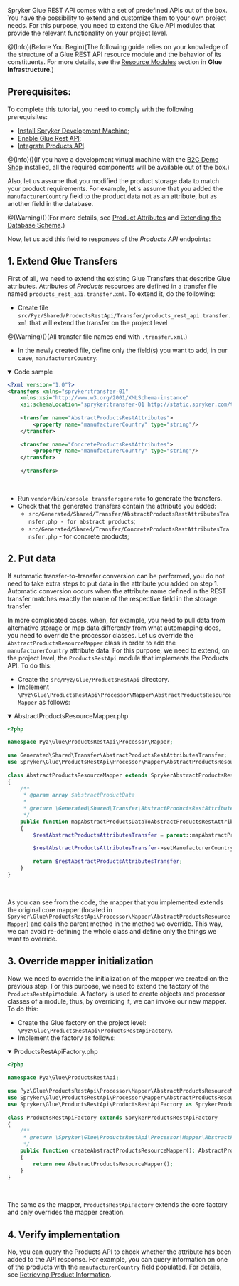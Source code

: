 Spryker Glue REST API comes with a set of predefined APIs out of the box. You have the possibility to extend and customize them to your own project needs. For this purpose, you need to extend the Glue API modules that provide the relevant functionality on your project level.

@(Info)(Before You Begin)(The following guide relies on your knowledge of the structure of a Glue REST API resource module and the behavior of its constituents. For more details, see the [Resource Modules](https://documentation.spryker.com/v4/docs/glue-infrastructure#resource-modules) section in **Glue Infrastructure**.)

## Prerequisites:
To complete this tutorial, you need to comply with the following prerequisites:

* [Install Spryker Development Machine](https://documentation.spryker.com/v4/docs/devvm); 
* [Enable Glue Rest API](https://documentation.spryker.com/v4/docs/glue-api-installation-and-configuration); 
* [Integrate Products API](https://documentation.spryker.com/v3/docs/product-api-feature-integration).

@(Info)()(If you have a development virtual machine with the [B2C Demo Shop](https://documentation.spryker.com/v4/docs/demoshops) installed, all the required components will be available out of the box.)

Also, let us assume that you modified the product storage data to match your product requirements. For example, let's assume that you added the `manufacturerCountry` field to the product data not as an attribute, but as another field in the database.

@(Warning)()(For more details, see [Product Attributes](https://documentation.spryker.com/v4/docs/db-schema-catalog#product-attributes) and [Extending the Database Schema](https://documentation.spryker.com/v4/docs/t-extend-db-schema).)

Now, let us add this field to responses of the _Products API_ endpoints:

## 1. Extend Glue Transfers
First of all, we need to extend the existing Glue Transfers that describe Glue attributes. Attributes of _Products_ resources are defined in a transfer file named `products_rest_api.transfer.xml`. To extend it, do the following:

* Create file `src/Pyz/Shared/ProductsRestApi/Transfer/products_rest_api.transfer.xml` that will extend the transfer on the project level

@(Warning)()(All transfer file names end with `.transfer.xml`.)

* In the newly created file, define only the field(s) you want to add, in our case, `manufacturerCountry`:

<details open>
<summary>Code sample</summary>
    
```xml
<?xml version="1.0"?>
<transfers xmlns="spryker:transfer-01"
    xmlns:xsi="http://www.w3.org/2001/XMLSchema-instance"
    xsi:schemaLocation="spryker:transfer-01 http://static.spryker.com/transfer-01.xsd">
 
    <transfer name="AbstractProductsRestAttributes">
        <property name="manufacturerCountry" type="string"/>
    </transfer>
 
    <transfer name="ConcreteProductsRestAttributes">
        <property name="manufacturerCountry" type="string"/>
    </transfer>
 
    </transfers>
```
    
</br>
</details>

* Run `vendor/bin/console transfer:generate` to generate the transfers.
* Check that the generated transfers contain the attribute you added:
    * `src/Generated/Shared/Transfer/AbstractProductsRestAttributesTransfer.php - for abstract products`;
    * `src/Generated/Shared/Transfer/ConcreteProductsRestAttributesTransfer.php` - for concrete products;

## 2. Put data
If automatic transfer-to-transfer conversion can be performed, you do not need to take extra steps to put data in the attribute you added on step 1. Automatic conversion occurs when the attribute name defined in the REST transfer matches exactly the name of the respective field in the storage transfer.

In more complicated cases, when, for example, you need to pull data from alternative storage or map data differently from what automapping does, you need to override the processor classes. Let us override the `AbstractProductsResourceMapper` class in order to add the `manufacturerCountry` attribute data. For this purpose, we need to extend, on the project level, the `ProductsRestApi` module that implements the Products API. To do this:

* Create the `src/Pyz/Glue/ProductsRestApi` directory.
* Implement `\Pyz\Glue\ProductsRestApi\Processor\Mapper\AbstractProductsResourceMapper` as follows:

<details open>
<summary>AbstractProductsResourceMapper.php</summary>
    
```php
<?php
 
namespace Pyz\Glue\ProductsRestApi\Processor\Mapper;
 
use Generated\Shared\Transfer\AbstractProductsRestAttributesTransfer;
use Spryker\Glue\ProductsRestApi\Processor\Mapper\AbstractProductsResourceMapper as SprykerAbstractProductsResourceMapper;
 
class AbstractProductsResourceMapper extends SprykerAbstractProductsResourceMapper
{
    /**
     * @param array $abstractProductData
     *
     * @return \Generated\Shared\Transfer\AbstractProductsRestAttributesTransfer
     */
    public function mapAbstractProductsDataToAbstractProductsRestAttributes(array $abstractProductData): AbstractProductsRestAttributesTransfer
    {
        $restAbstractProductsAttributesTransfer = parent::mapAbstractProductsDataToAbstractProductsRestAttributes($abstractProductData);
 
        $restAbstractProductsAttributesTransfer->setManufacturerCountry('Portugal');
 
        return $restAbstractProductsAttributesTransfer;
    }
}
```

</br>
</details>

As you can see from the code, the mapper that you implemented extends the original core mapper (located in `Spryker\Glue\ProductsRestApi\Processor\Mapper\AbstractProductsResourceMapper`) and calls the parent method in the method we override. This way, we can avoid re-defining the whole class and define only the things we want to override.

## 3. Override mapper initialization
Now, we need to override the initialization of the mapper we created on the previous step. For this purpose, we need to extend the factory of the `ProductsRestApi`module. A factory is used to create objects and processor classes of a module, thus, by overriding it, we can invoke our new mapper. To do this:

* Create the Glue factory on the project level: `\Pyz\Glue\ProductsRestApi\ProductsRestApiFactory`.
* Implement the factory as follows:

<details open>
<summary>ProductsRestApiFactory.php</summary>

```php
<?php
 
namespace Pyz\Glue\ProductsRestApi;
 
use Pyz\Glue\ProductsRestApi\Processor\Mapper\AbstractProductsResourceMapper;
use Spryker\Glue\ProductsRestApi\Processor\Mapper\AbstractProductsResourceMapperInterface;
use Spryker\Glue\ProductsRestApi\ProductsRestApiFactory as SprykerProductsRestApiFactory;
 
class ProductsRestApiFactory extends SprykerProductsRestApiFactory
{
    /**
     * @return \Spryker\Glue\ProductsRestApi\Processor\Mapper\AbstractProductsResourceMapperInterface
     */
    public function createAbstractProductsResourceMapper(): AbstractProductsResourceMapperInterface
    {
        return new AbstractProductsResourceMapper();
    }
}
```

</br>
</details>

The same as the mapper, `ProductsRestApiFactory` extends the core factory and only overrides the mapper creation.

## 4. Verify implementation
No, you can query the Products API to check whether the attribute has been added to the API response. For example, you can query information on one of the products with the `manufacturerCountry` field populated. For details, see [Retrieving Product Information](https://documentation.spryker.com/v4/docs/retrieving-product-information).